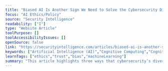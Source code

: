 ```yaml
---
title: "Biased AI Is Another Sign We Need to Solve the Cybersecurity Diversity Problem"
focus: "AI Ethics/Policy"
source: "Security Intelligence"
readability: ["I"]
type: "Website Article"
toolPurpose: []
toolAccessibilityIssues: []
openSource: false
link: "https://securityintelligence.com/articles/biased-ai-is-another-sign-we-need-to-solve-the-cybersecurity-diversity-problem/"
keywords: ["Artificial Intelligence (AI)","Cognitive Computing","Cognitive Security","Cyber Risk","Cybersecurity Jobs","Human Factor","Human Psychology","Machine Learning","Risk","Security Professionals"," women leaders"]
learnTags: ["ethics","trust","bias","machineLearning"]
summary: "This article highlights three ways that cybersecurity’s diversity problem is linked to biased AI. Cognitive diversity can contribute to the production of fair algorithms, help curate balanced training data and enable the supervision of secure AI. "
---
```


